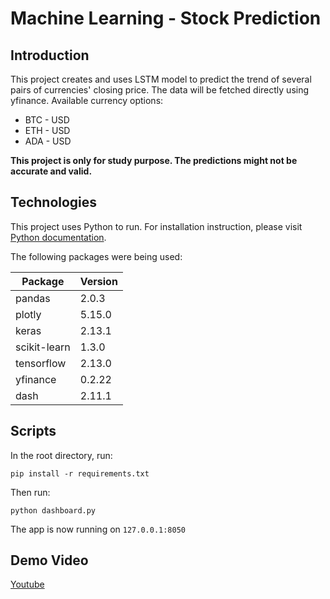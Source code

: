 # Machine Learning - Stock Prediction

## Introduction

This project creates and uses LSTM model to predict the trend of several pairs of currencies' closing price. The data will be fetched directly using yfinance. Available currency options:

-   BTC - USD
-   ETH - USD
-   ADA - USD

**This project is only for study purpose. The predictions might not be accurate and valid.**

## Technologies

This project uses Python to run. For installation instruction, please visit [Python documentation](https://www.python.org/).

The following packages were being used:

| Package      | Version |
| ------------ | ------- |
| pandas       | 2.0.3   |
| plotly       | 5.15.0  |
| keras        | 2.13.1  |
| scikit-learn | 1.3.0   |
| tensorflow   | 2.13.0  |
| yfinance     | 0.2.22  |
| dash         | 2.11.1  |

## Scripts

In the root directory, run:

`pip install -r requirements.txt`

Then run:

`python dashboard.py`

The app is now running on `127.0.0.1:8050`

## Demo Video

[Youtube](https://youtu.be/ng8D7VQjkO8)
